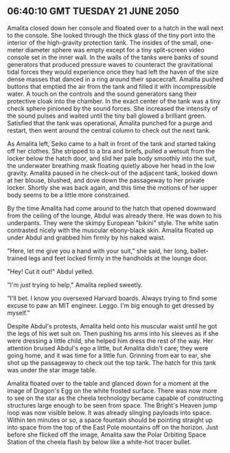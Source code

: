 ## 06:40:10 GMT TUESDAY 21 JUNE 2050
Amalita closed down her console and floated over to a hatch in the wall next to the console. She looked through the thick glass of the tiny port into the interior of the high-gravity protection tank. The insides of the small, one-meter diameter sphere was empty except for a tiny split-screen video console set in the inner wall. In the walls of the tanks were banks of sound generators that produced pressure waves to counteract the gravitational tidal forces they would experience once they had left the haven of the size dense masses that danced in a ring around their spacecraft. Amalita pushed buttons that emptied the air from the tank and filled it with incompressible water. A touch on the controls and the sound generators sang their protective cloak into the chamber. In the exact center of the tank was a tiny check sphere pinioned by the sound forces. She increased the intensity of the sound pulses and waited until the tiny ball glowed a brilliant green. Satisfied that the tank was operational, Amalita punched for a purge and restart, then went around the central column to check out the next tank. 

As Amalita left, Seiko came to a halt in front of the tank and started taking off her clothes. She stripped to a bra and briefs, pulled a wetsuit from the locker below the hatch door, and slid her pale body smoothly into the suit, the underwater breathing mask floating quietly above her head in the low gravity. Amalita paused in he check-out of the adjacent tank, looked down at her blouse, blushed, and dove down the passageway to her private locker. Shortly she was back again, and this time the motions of her upper body seems to be a little more constrained.

By the time Amalita had come around to the hatch that opened downward from the ceiling of the lounge, Abdul was already there. He was down to his underpants. They were the skimpy European "bikini" style. The white satin contrasted nicely with the muscular ebony-black skin. Amalita floated up under Abdul and grabbed him firmly by his naked waist.

"Here, let me give you a hand with your suit," she said, her long, ballet-trained legs and feet locked firmly in the handholds at the lounge door.

"Hey! Cut it out!" Abdul yelled.

"I'm _just_ trying to help," Amalita replied sweetly.

"I'll bet. I know you oversexed Harvard boards. Always trying to find some excuse to paw an MIT engineer. Leggo. I'm big enough to get dressed by myself."

Despite Abdul's protests, Amalita held onto his muscular waist until he got the legs of his wet suit on. Then pushing his arms into his sleeves as if she were dressing a little child, she helped him dress the rest of the way. Her attention bruised Abdul's ego a little, but Amalita didn't care; they were going home, and it was time for a little fun. Grinning from ear to ear, she shot up the passageway to check out the top tank. The hatch for this tank was under the star image table.

Amalita floated over to the table and glanced down for a moment at the image of Dragon's Egg on the white frosted surface. There was now more to see on the star as the cheela technology became capable of constructing structures large enough to be seen from space. The Bright's Heaven jump loop was now visible below. It was already slinging payloads into space. Within ten minutes or so, a space fountain should be pointing straight up into space from the top of the East Pole mountains off on the horizon. Just before she flicked off the image, Amalita saw the Polar Orbiting Space Station of the cheela flash by below like a white-hot tracer bullet.